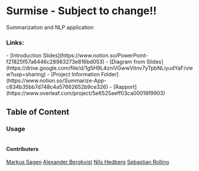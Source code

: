 # Surmise - Subject to change!!
Summarization and NLP application  
  
  
### Links:
</hr>
- [Introduction Slides](https://www.notion.so/PowerPoint-f21825f57a6446c28963273e816bd053)
- [Diagram from Slides](https://drive.google.com/file/d/1g5H9L4zniVGwwVitnv7yTpbNLiyudYaF/view?usp=sharing)
- [Project Information Folder](https://www.notion.so/Summarize-App-c834b35bb7d748c4a57662652b9ce326)
- [Rapport](https://www.overleaf.com/project/5e6525aeff03ca00018f9903)  
  
## Table of Content
</hr>
  
  
### Usage 
```{bash}

```  



#### Contributers  
[Markus Sagen](https://github.com/MarkusSagen)
[Alexander Bergkvist](https://github.com/AlexanderBergkvist)
[Nils Hedberg](https://github.com/nilshugo)
[Sebastian Rollino](https://github.com/sebbersk)
